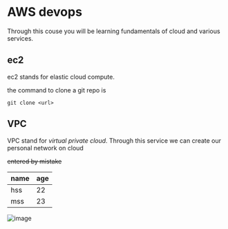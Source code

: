# AWS devops
Through this couse you will be learning fundamentals of cloud and various services.

## ec2
ec2 stands for elastic cloud compute.

the command to clone a git repo is 

```
git clone <url>
```
## VPC
VPC stand for _virtual private cloud_. Through this service we can create our personal network on cloud

~~entered by mistake~~

|name|age|
|----|---|
|hss|22|
|mss| 23|  
![image](https://github.com/theharpretsingh/tm-repo/assets/110823944/7ea47c3d-5acf-4884-9d61-6ae3dab5c603)
